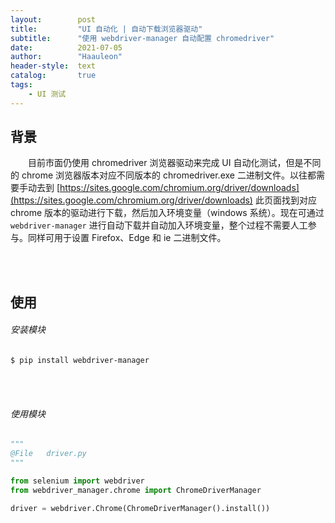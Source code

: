 ```yaml
---
layout:        post
title:         "UI 自动化 | 自动下载浏览器驱动"
subtitle:      "使用 webdriver-manager 自动配置 chromedriver"
date:          2021-07-05
author:        "Haauleon"
header-style:  text
catalog:       true
tags:
    - UI 测试
---
```


## 背景
&emsp;&emsp;目前市面仍使用 chromedriver 浏览器驱动来完成 UI 自动化测试，但是不同的 chrome 浏览器版本对应不同版本的 chromedriver.exe 二进制文件。以往都需要手动去到 [https://sites.google.com/chromium.org/driver/downloads](https://sites.google.com/chromium.org/driver/downloads) 此页面找到对应 chrome 版本的驱动进行下载，然后加入环境变量（windows 系统）。现在可通过 `webdriver-manager` 进行自动下载并自动加入环境变量，整个过程不需要人工参与。同样可用于设置 Firefox、Edge 和 ie 二进制文件。             

<br><br>

## 使用
###### 安装模块
```
$ pip install webdriver-manager
```

<br><br>

###### 使用模块
```python
"""
@File   driver.py
"""

from selenium import webdriver
from webdriver_manager.chrome import ChromeDriverManager

driver = webdriver.Chrome(ChromeDriverManager().install())
```